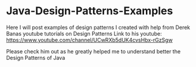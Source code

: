 # Java-Design-Patterns-Examples


Here I will post examples of design patterns I created with help from Derek Banas youtube tutorials on Design Patterns
Link to his youtube: https://www.youtube.com/channel/UCwRXb5dUK4cvsHbx-rGzSgw

Please check him out as he greatly helped me to understand better the Design Patterns of Java
